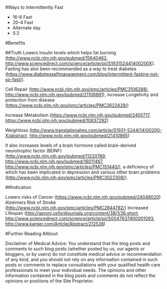 #Ways to Intermittently Fast

- 16-8 Fast
- 20-4 Fast
- Alternate day
- 5:2 

#Benefits

##Truth
Lowers Insulin levels which helps fat burning (http://www.ncbi.nlm.nih.gov/pubmed/15640462, http://www.sciencedirect.com/science/article/pii/S193152441400200X). Fasting has also been recommended as a way to treat diabetes (https://www.diabetesselfmanagement.com/blog/intermittent-fasting-not-so-fast/).

Cell Repair (http://www.ncbi.nlm.nih.gov/pmc/articles/PMC3106288/, http://www.ncbi.nlm.nih.gov/pubmed/21106691), increase Longetivity and protection from disease (https://www.ncbi.nlm.nih.gov/pmc/articles/PMC2622429/)

Increase Metabolism (https://www.ncbi.nlm.nih.gov/pubmed/2405717, https://www.ncbi.nlm.nih.gov/pubmed/10837292)

Weightloss (http://www.translationalres.com/article/S1931-5244(14)00200-X/abstract, http://www.ncbi.nlm.nih.gov/pubmed/21410865)

It also increases levels of a brain hormone called brain-derived neurotrophic factor (BDNF) (http://www.ncbi.nlm.nih.gov/pubmed/11220789, http://www.ncbi.nlm.nih.gov/pubmed/16011467, http://www.ncbi.nlm.nih.gov/pmc/articles/PMC151440/), a deficiency of which has been implicated in depression and various other brain problems (http://www.ncbi.nlm.nih.gov/pmc/articles/PMC3022308/).

##Indication

Lowers risks of Cancer (https://www.ncbi.nlm.nih.gov/pubmed/24048020)
Alzeimers
Risk of Stroke (http://www.ncbi.nlm.nih.gov/pmc/articles/PMC2844782/)
Increased Lifespan (http://geronj.oxfordjournals.org/content/38/1/36.short, http://www.sciencedirect.com/science/article/pii/S0047637400001093, http://www.karger.com/Article/Abstract/212538)

#Further Reading
#About

 Disclaimer of Medical Advice: You understand that the blog posts and comments to such blog posts (whether posted by us, our agents or bloggers, or by users) do not constitute medical advice or recommendation of any kind, and you should not rely on any information contained in such posts or comments to replace consultations with your qualified health care professionals to meet your individual needs. The opinions and other information contained in the blog posts and comments do not reflect the opinions or positions of the Site Proprietor.
